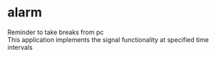 # alarm
Reminder to take breaks from pc  
This application implements the signal functionality at specified time intervals
